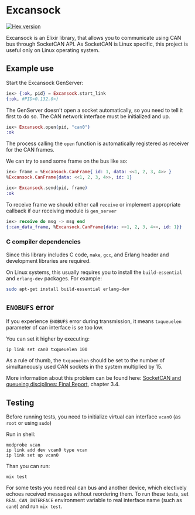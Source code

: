 # Excansock

[![Hex version](https://img.shields.io/hexpm/v/excansock.svg "Hex version")](https://hex.pm/packages/excansock)

Excansock is an Elixir library, that allows you to communicate using CAN bus through SocketCAN API. As SocketCAN is Linux specific, this project is useful only on Linux operating system.

## Example use

Start the Excansock GenServer:

```elixir
iex> {:ok, pid} = Excansock.start_link
{:ok, #PID<0.132.0>}
```

The GenServer doesn't open a socket automatically, so you need to tell it first to do so. The CAN network interface must be initialized and up.

```elixir
iex> Excansock.open(pid, "can0")
:ok
```

The process calling the `open` function is automatically registered as receiver for the CAN frames.

We can try to send some frame on the bus like so:

```elixir
iex> frame = %Excansock.CanFrame{ id: 1, data: <<1, 2, 3, 4>> }
%Excansock.CanFrame{data: <<1, 2, 3, 4>>, id: 1}

iex> Excansock.send(pid, frame)
:ok
```

To receive frame we should either call `receive` or implement appropriate callback if our receiving module is `gen_server`

```elixir
iex> receive do msg -> msg end
{:can_data_frame, %Excansock.CanFrame{data: <<1, 2, 3, 4>>, id: 1}}
```

### C compiler dependencies

Since this library includes C code, `make`, `gcc`, and Erlang header and
development libraries are required.

On Linux systems, this usually requires you to install the `build-essential` and
`erlang-dev` packages. For example:

```sh
sudo apt-get install build-essential erlang-dev
```

## `ENOBUFS` error

If you experience `ENOBUFS` error during transmission, it means `txqueuelen` parameter of can interface is se too low. 

You can set it higher by executing:

```
ip link set can0 txqueuelen 100
```

As a rule of thumb, the `txqueuelen` should be set to the number of simultaneously used CAN sockets in the system multiplied by 15.

More information about this problem can be found here: [SocketCAN and queueing disciplines: Final Report](https://rtime.felk.cvut.cz/can/socketcan-qdisc-final.pdf), chapter 3.4.


## Testing

Before running tests, you need to initialize virtual can interface `vcan0` (as `root` or using `sudo`)

Run in shell:
```
modprobe vcan
ip link add dev vcan0 type vcan
ip link set up vcan0
```

Than you can run:
```
mix test
```

For some tests you need real can bus and another device, which electively echoes received messages without reordering them. To run these tests, set `REAL_CAN_INTERFACE` environment variable to real interface name (such as `can0`) and run `mix test`.

